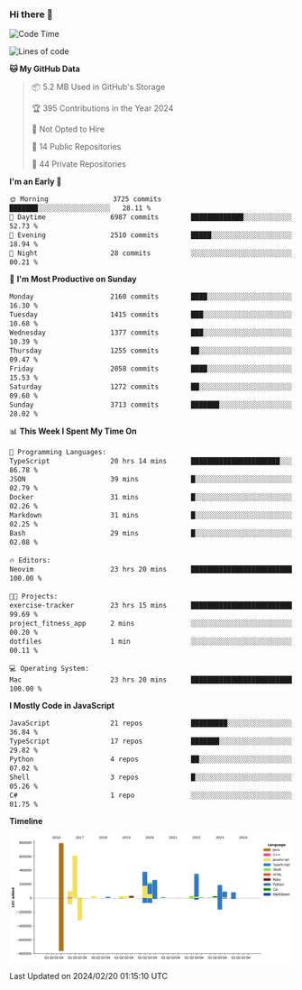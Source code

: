 ### Hi there 👋

<!--
**Clumsy-Coder/Clumsy-Coder** is a ✨ _special_ ✨ repository because its `README.md` (this file) appears on your GitHub profile.

Here are some ideas to get you started:

- 🔭 I’m currently working on ...
- 🌱 I’m currently learning ...
- 👯 I’m looking to collaborate on ...
- 🤔 I’m looking for help with ...
- 💬 Ask me about ...
- 📫 How to reach me: ...
- 😄 Pronouns: ...
- ⚡ Fun fact: ...
-->

<!-- anmol098/waka-readme-stats -->
<!--START_SECTION:waka-->
![Code Time](http://img.shields.io/badge/Code%20Time-719%20hrs%2058%20mins-blue)

![Lines of code](https://img.shields.io/badge/From%20Hello%20World%20I%27ve%20Written-3.2%20million%20lines%20of%20code-blue)

**🐱 My GitHub Data** 

> 📦 5.2 MB Used in GitHub's Storage 
 > 
> 🏆 395 Contributions in the Year 2024
 > 
> 🚫 Not Opted to Hire
 > 
> 📜 14 Public Repositories 
 > 
> 🔑 44 Private Repositories 
 > 
**I'm an Early 🐤** 

```text
🌞 Morning                3725 commits        ███████░░░░░░░░░░░░░░░░░░   28.11 % 
🌆 Daytime                6987 commits        █████████████░░░░░░░░░░░░   52.73 % 
🌃 Evening                2510 commits        █████░░░░░░░░░░░░░░░░░░░░   18.94 % 
🌙 Night                  28 commits          ░░░░░░░░░░░░░░░░░░░░░░░░░   00.21 % 
```
📅 **I'm Most Productive on Sunday** 

```text
Monday                   2160 commits        ████░░░░░░░░░░░░░░░░░░░░░   16.30 % 
Tuesday                  1415 commits        ███░░░░░░░░░░░░░░░░░░░░░░   10.68 % 
Wednesday                1377 commits        ███░░░░░░░░░░░░░░░░░░░░░░   10.39 % 
Thursday                 1255 commits        ██░░░░░░░░░░░░░░░░░░░░░░░   09.47 % 
Friday                   2058 commits        ████░░░░░░░░░░░░░░░░░░░░░   15.53 % 
Saturday                 1272 commits        ██░░░░░░░░░░░░░░░░░░░░░░░   09.60 % 
Sunday                   3713 commits        ███████░░░░░░░░░░░░░░░░░░   28.02 % 
```


📊 **This Week I Spent My Time On** 

```text
💬 Programming Languages: 
TypeScript               20 hrs 14 mins      ██████████████████████░░░   86.78 % 
JSON                     39 mins             █░░░░░░░░░░░░░░░░░░░░░░░░   02.79 % 
Docker                   31 mins             █░░░░░░░░░░░░░░░░░░░░░░░░   02.26 % 
Markdown                 31 mins             █░░░░░░░░░░░░░░░░░░░░░░░░   02.25 % 
Bash                     29 mins             █░░░░░░░░░░░░░░░░░░░░░░░░   02.08 % 

🔥 Editors: 
Neovim                   23 hrs 20 mins      █████████████████████████   100.00 % 

🐱‍💻 Projects: 
exercise-tracker         23 hrs 15 mins      █████████████████████████   99.69 % 
project_fitness_app      2 mins              ░░░░░░░░░░░░░░░░░░░░░░░░░   00.20 % 
dotfiles                 1 min               ░░░░░░░░░░░░░░░░░░░░░░░░░   00.11 % 

💻 Operating System: 
Mac                      23 hrs 20 mins      █████████████████████████   100.00 % 
```

**I Mostly Code in JavaScript** 

```text
JavaScript               21 repos            █████████░░░░░░░░░░░░░░░░   36.84 % 
TypeScript               17 repos            ███████░░░░░░░░░░░░░░░░░░   29.82 % 
Python                   4 repos             ██░░░░░░░░░░░░░░░░░░░░░░░   07.02 % 
Shell                    3 repos             █░░░░░░░░░░░░░░░░░░░░░░░░   05.26 % 
C#                       1 repo              ░░░░░░░░░░░░░░░░░░░░░░░░░   01.75 % 
```



**Timeline**

![Lines of Code chart](https://raw.githubusercontent.com/Clumsy-Coder/Clumsy-Coder/main/assets/bar_graph.png)


 Last Updated on 2024/02/20 01:15:10 UTC
<!--END_SECTION:waka-->
